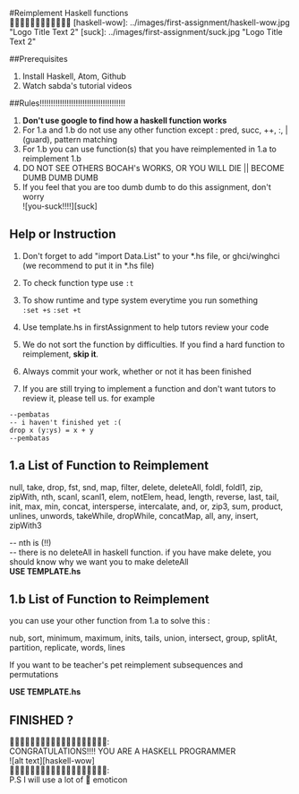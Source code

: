 #Reimplement Haskell functions  
:tada::tada::tada::tada::tada::tada::tada::tada::tada::tada::tada::tada:
[haskell-wow]: ../images/first-assignment/haskell-wow.jpg "Logo Title Text 2"
[suck]: ../images/first-assignment/suck.jpg "Logo Title Text 2"


##Prerequisites

1. Install Haskell, Atom, Github
2. Watch sabda's tutorial videos

##Rules!!!!!!!!!!!!!!!!!!!!!!!!!!!!!!!!!!!!!!

1. **Don't use google to find how a haskell function works**
2. For 1.a and 1.b do not use any other function except : pred, succ, ++, :, | (guard), pattern matching
3. For 1.b you can use function(s) that you have reimplemented in 1.a to reimplement 1.b
4. DO NOT SEE OTHERS BOCAH's WORKS, OR YOU WILL DIE || BECOME DUMB DUMB DUMB
5. If you feel that you are too dumb dumb to do this assignment, don't worry     
![you-suck!!!!][suck]  

## Help or Instruction

1. Don't forget to add "import Data.List" to your *.hs file, or ghci/winghci (we recommend to put it in *.hs file)      
2. To check function type use ``:t``     
3. To show runtime and type system everytime you run something      
``:set +s``
``:set +t``

4. Use template.hs in firstAssignment to help tutors review your code     
5. We do not sort the function by difficulties. If you find a hard function to reimplement, **skip it**.     
6. Always commit your work, whether or not it has been finished          
7. If you are still trying to implement a function and don't want tutors to review it, please tell us. for example
```
--pembatas
-- i haven't finished yet :(
drop x (y:ys) = x + y
--pembatas
```

## 1.a List of Function to Reimplement

null, take, drop, fst, snd, map, filter, delete, deleteAll, foldl, foldl1, zip, zipWith, nth, scanl, scanl1, elem, notElem, head, length, reverse, last, tail, init, max, min, concat, intersperse, intercalate, and, or, zip3, sum, product, unlines, unwords, takeWhile, dropWhile, concatMap, all, any, insert, zipWith3

-- nth is (!!)     
-- there is no deleteAll in haskell function. if you have make delete, you should know why we want you to make deleteAll     
**USE TEMPLATE.hs**

## 1.b List of Function to Reimplement

you can use your other function from 1.a to solve this :

nub, sort, minimum, maximum, inits, tails, union, intersect, group, splitAt, partition, replicate, words, lines

If you want to be teacher's pet
reimplement subsequences and permutations

**USE TEMPLATE.hs**


## FINISHED ?

:tada::tada::tada::tada::tada::tada::tada::tada::tada::tada::tada::tada::tada::tada::tada::tada::tada::tada::tada::     
CONGRATULATIONS!!!! YOU ARE A HASKELL PROGRAMMER     
![alt text][haskell-wow]        
:tada::tada::tada::tada::tada::tada::tada::tada::tada::tada::tada::tada::tada::tada::tada::tada::tada::tada::tada::     
P.S I will use a lot of :tada: emoticon 
